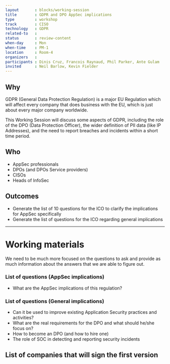 ```yaml
---
layout       : blocks/working-session
title        : GDPR and DPO AppSec implications
type         : workshop
track        : CISO
technology   : GDPR
related-to   :
status       : review-content
when-day     : Mon
when-time    : PM-1
location     : Room-4
organizers   :
participants : Dinis Cruz, Francois Raynaud, Phil Parker, Ante Gulam
invited      : Neil Barlow, Kevin Fielder
---
```


## Why

GDPR (General Data Protection Regulation) is a major EU Regulation which will affect every company that does business with the EU, which is just about every major company worldwide.

This Working Session will discuss some aspects of GDPR, including the role of the DPO (Data Protection Officer), the wider definition of PII data (like IP Addresses), and the need to report breaches and incidents within a short time period.


## Who

 - AppSec professionals
 - DPOs (and DPOs Service providers)
 - CISOs
 - Heads of InfoSec
 
 
## Outcomes

- Generate the list of 10 questions for the ICO to clarify the implications for AppSec specifically
- Generate the list of questions for the ICO regarding general implications

---

# Working materials

We need to be much more focused on the questions to ask and provide as much information about the answers that we are able to figure out.

### List of questions (AppSec implications)

 - What are the AppSec implications of this regulation?


### List of questions (General implications)

 - Can it be used to improve existing Application Security practices and activities?
 - What are the real requirements for the DPO and what should he/she focus on?
 - How to become an DPO (and how to hire one)
 - The role of SOC in detecting and reporting security incidents

## List of companies that will sign the first version
